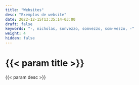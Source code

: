 ```yaml
---
title: "Websites"
desc: "Exemplos de website"
date: 2022-12-15T13:35:14-03:00
draft: false
keywords: "-, nicholas, sonvezzo, somvezzo, som-vezzo, -"
weight: 4
hidden: false
---
```

# {{< param title >}}

{{< param desc >}}
